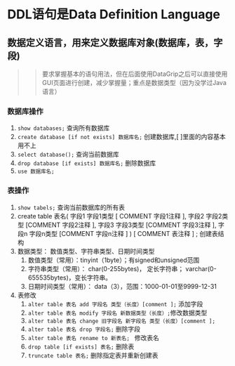 # DDL语句是Data Definition Language
## 数据定义语言，用来定义数据库对象(数据库，表，字段)

>>要求掌握基本的语句用法，但在后面使用DataGrip之后可以直接使用GUI页面进行创建，减少掌握量；重点是数据类型（因为没学过Java语言）
### 数据库操作

1. `show databases;` 查询所有数据库
2.  `create database [if not exists] 数据库名;` 创建数据库,[ ]里面的内容基本用不上
3. `select database();` 查询当前数据库
4.  `drop database [if exists] 数据库名;` 删除数据库
5. `use 数据库名;` 
### 表操作
1. `show tabels;` 查询当前数据库的所有表
2. create table 表名(
		字段1 字段1类型 [ COMMENT 字段1注释 ],
		字段2 字段2类型 [COMMENT 字段2注释 ],
		字段3 字段3类型 [COMMENT 字段3注释 ],
		字段n 字段n类型 [COMMENT 字段n注释 ]
	) [ COMMENT 表注释 ] ; 创建表结构
3. 数据类型： 数值类型、字符串类型、日期时间类型
	1. 数值类型（常用）：tinyint（1byte）；有signed和unsigned范围
	2. 字符串类型（常用）： char(0-255bytes)， 定长字符串； varchar(0-655535bytes)，变长字符串。
	3. 日期时间类型（常用）： data（3），范围：1000-01-01至9999-12-31
4. 表修改
	1. `alter table 表名 add 字段名 类型（长度）[comment ];` 添加字段
	2. `alter table 表名 modify 字段名 新数据类型（长度）;`修改数据类型
	3. `alter table 表名 change 旧字段名 新字段名 类型（长度）[comment ];`
	4. `alter table 表名 drop 字段名;` 删除字段
	5. `alter table 表名 rename to 新表名; ` 修改表名
	6. `drop table [if exists] 表名;` 删除表
	7. `truncate table 表名;` 删除指定表并重新创建表